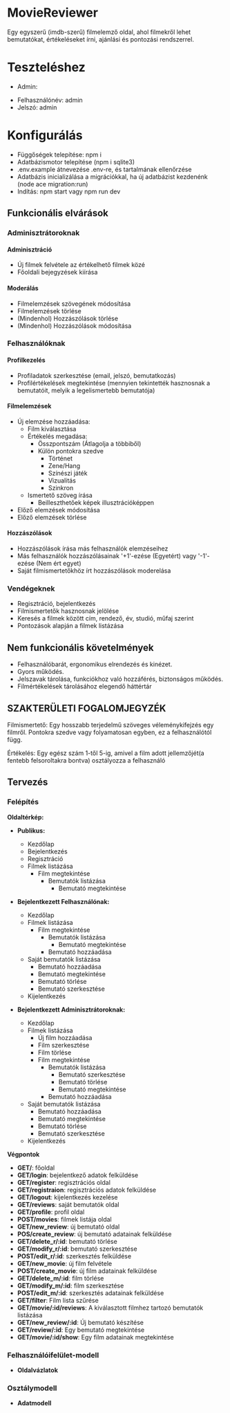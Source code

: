 # MovieReviewer
Egy egyszerű (imdb-szerű) filmelemző oldal, ahol filmekről lehet bemutatókat, értékeléseket írni, ajánlási és pontozási rendszerrel.

# Teszteléshez
* Admin: 
 - Felhasználónév: admin
 - Jelszó: admin



# Konfigurálás

* Függőségek telepítése: npm i
* Adatbázismotor telepítése (npm i sqlite3)
* .env.example átnevezése .env-re, és tartalmának ellenőrzése
* Adatbázis inicializálása a migrációkkal, ha új adatbázist kezdenénk (node ace migration:run)
* Indítás: npm start vagy npm run dev


## Funkcionális elvárások

### Adminisztrátoroknak
#### Adminisztráció
- Új filmek felvétele az értékelhető filmek közé
- Főoldali bejegyzések kiírása

#### Moderálás
- Filmelemzések szövegének módosítása
- Filmelemzések törlése
- (Mindenhol) Hozzászólások törlése
- (Mindenhol) Hozzászólások módosítása

### Felhasználóknak
#### Profilkezelés
- Profiladatok szerkesztése (email, jelszó, bemutatkozás)
- Profilértékelések megtekintése (mennyien tekintették hasznosnak a bemutatóit, melyik a legelismertebb bemutatója)

#### Filmelemzések
* Új elemzése hozzáadása:
  - Film kiválasztása
  - Értékelés megadása: 
    * Összpontszám (Átlagolja a többiből)
    * Külön pontokra szedve 
      * Történet
      * Zene/Hang
      * Színészi játék
      * Vizualitás
      * Szinkron
  - Ismertető szöveg írása
    * Beilleszthetőek képek illusztrációképpen
* Előző elemzések módosítása
* Előző elemzések törlése

#### Hozzászólások
- Hozzászólások írása más felhasználók elemzéseihez
- Más felhasználók hozzászólásainak '+1'-ezése (Egyetért) vagy '-1'-ezése (Nem ért egyet)
- Saját filmismertetőkhöz írt hozzászólások moderelása

### Vendégeknek
- Regisztráció, bejelentkezés
- Filmismertetők hasznosnak jelölése
- Keresés a filmek között cím, rendező, év, studió, műfaj szerint
- Pontozások alapján a filmek listázása

## Nem funkcionális követelmények
- Felhasználóbarát, ergonomikus elrendezés és kinézet.
- Gyors működés.
- Jelszavak tárolása, funkciókhoz való hozzáférés, biztonságos működés.
- Filmértékelések tárolásához elegendő háttértár

## SZAKTERÜLETI FOGALOMJEGYZÉK

Filmismertető: Egy hosszabb terjedelmű szöveges véleménykifejzés egy filmről. Pontokra szedve vagy folyamatosan egyben, ez a felhasználótól függ.

Értékelés: Egy egész szám 1-től 5-ig, amivel a film adott jellemzőjét(a fentebb felsoroltakra bontva) osztályozza a felhasználó


## Tervezés
### Felépítés

**Oldaltérkép:**

+ **Publikus:**
  + Kezdőlap
  + Bejelentkezés
  + Regisztráció
  + Filmek listázása
    + Film megtekintése 
      + Bemutatók listázása
        + Bemutató megtekintése
        
+ **Bejelentkezett Felhasználónak:**
  + Kezdőlap
  + Filmek listázása
    + Film megtekintése
      + Bemutatók listázása
        + Bemutató megtekintése
      + Bemutató hozzáadása
  + Saját bemutatók listázása   
    + Bemutató hozzáadása
    + Bemutató megtekintése
    + Bemutató törlése
    + Bemutató szerkesztése
  + Kijelentkezés

+ **Bejelentkezett Adminisztrátoroknak:**
  + Kezdőlap
  + Filmek listázása
    + Új film hozzáadása
    + Film szerkesztése
    + Film törlése
    + Film megtekintése
      + Bemutatók listázása
        + Bemutató szerkesztése
        + Bemutató törlése
        + Bemutató megtekintése
      + Bemutató hozzáadása
  + Saját bemutatók listázása   
    + Bemutató hozzáadása
    + Bemutató megtekintése
    + Bemutató törlése
    + Bemutató szerkesztése
  + Kijelentkezés


**Végpontok**

+ **GET/**: főoldal
+ **GET/login**: bejelentkező adatok felküldése
+ **GET/register**: regisztrációs oldal
+ **GET/registraion**: regisztrációs adatok felküldése
+ **GET/logout**: kijelentkezés kezelése 
+ **GET/reviews**: saját bemutatók oldal
+ **GET/profile**: profil oldal
+ **POST/movies**: filmek listája oldal
+ **GET/new_review**: új bemutató oldal
+ **POS/create_review**: új bemutató adatainak felküldése
+ **GET/delete_r/:id**: bemutató törlése
+ **GET/modify_r/:id**: bemutató szerkesztése
+ **POST/edit_r/:id**: szerkesztés felküldése 
+ **GET/new_movie**: új film felvétele
+ **POST/create_movie**: új film adatainak felküldése
+ **GET/delete_m/:id**: film törlése
+ **GET/modify_m/:id**: film szerkesztése
+ **POST/edit_m/:id**: szerkesztés adatainak felküldése
+ **GET/filter**: Film lista szűrése 
+ **GET/movie/:id/reviews**: A kiválasztott filmhez tartozó bemutatók listázása
+ **GET/new_review/:id**: Új bemutató készítése
+ **GET/review/:id**: Egy bemutató megtekintése
+ **GET/movie/:id/show**: Egy film adatainak megtekintése

### Felhasználóifelület-modell

+ **Oldalvázlatok**

### Osztálymodell

+ **Adatmodell**
